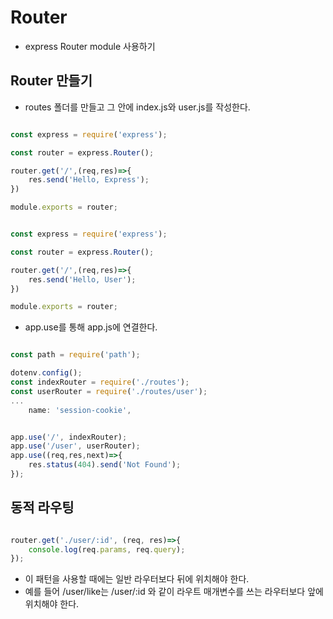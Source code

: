 # Router

- express Router module 사용하기

## Router 만들기

- routes 폴더를 만들고 그 안에 index.js와 user.js를 작성한다.

```javascript | index.js

const express = require('express');

const router = express.Router();

router.get('/',(req,res)=>{
    res.send('Hello, Express');
})

module.exports = router;
```

```javascript | user.js

const express = require('express');

const router = express.Router();

router.get('/',(req,res)=>{
    res.send('Hello, User');
})

module.exports = router;
```

- app.use를 통해 app.js에 연결한다.

```javascript | app.js

const path = require('path');

dotenv.config();
const indexRouter = require('./routes');
const userRouter = require('./routes/user');
...
    name: 'session-cookie',


app.use('/', indexRouter);
app.use('/user', userRouter);
app.use((req,res,next)=>{
    res.status(404).send('Not Found');
});

```

## 동적 라우팅

```javascript

router.get('./user/:id', (req, res)=>{
    console.log(req.params, req.query);
});

```

- 이 패턴을 사용할 때에는 일반 라우터보다 뒤에 위치해야 한다.
- 예를 들어 /user/like는 /user/:id 와 같이 라우트 매개변수를 쓰는 라우터보다 앞에 위치해야 한다.
